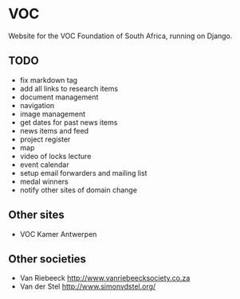 # VOC

Website for the VOC Foundation of South Africa, running on Django.


## TODO

- fix markdown tag
- add all links to research items
- document management
- navigation
- image management
- get dates for past news items
- news items and feed
- project register
- map
- video of locks lecture
- event calendar
- setup email forwarders and mailing list
- medal winners
- notify other sites of domain change

## Other sites

- VOC Kamer Antwerpen


## Other societies

- Van Riebeeck http://www.vanriebeecksociety.co.za
- Van der Stel http://www.simonvdstel.org/